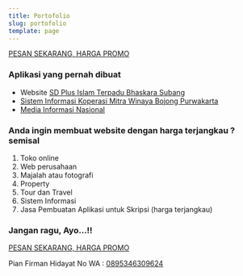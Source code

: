 ```yaml
---
title: Portofolio
slug: portofolio
template: page
---
```


[PESAN SEKARANG, HARGA PROMO](https://wa.me/62895346309624?text=saya%20mau%20pesan%20aplikasi)

### Aplikasi yang pernah dibuat
- Website [SD Plus Islam Terpadu Bhaskara Subang](http://sdpit-bhaskara.sch.id)
- [Sistem Informasi Koperasi Mitra Winaya Bojong Purwakarta](http://mitrawinayabojong.my.id/)
- [Media Informasi Nasional](http://min.co.id)

### Anda ingin membuat website dengan harga terjangkau ? semisal

1. Toko online
2. Web perusahaan
3. Majalah atau fotografi
4. Property
5. Tour dan Travel
6. Sistem Informasi
7. Jasa Pembuatan Aplikasi untuk Skripsi (harga terjangkau)

### Jangan ragu, Ayo...!!
[PESAN SEKARANG, HARGA PROMO](https://wa.me/62895346309624?text=saya%20mau%20pesan%20aplikasi)

Pian Firman Hidayat
No WA : [0895346309624](https://wa.me/62895346309624?text=saya%20mau%20pesan%20aplikasi)